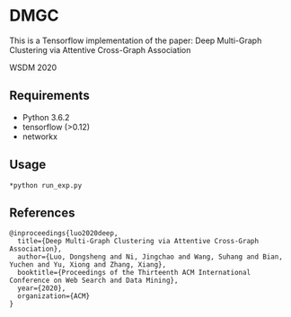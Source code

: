 # DMGC
This is a Tensorflow implementation of the paper: Deep Multi-Graph Clustering via Attentive Cross-Graph Association

WSDM 2020

## Requirements

  * Python 3.6.2
  * tensorflow (>0.12)
  * networkx

## Usage
	*python run_exp.py


## References
```
@inproceedings{luo2020deep,
  title={Deep Multi-Graph Clustering via Attentive Cross-Graph Association},
  author={Luo, Dongsheng and Ni, Jingchao and Wang, Suhang and Bian, Yuchen and Yu, Xiong and Zhang, Xiang},
  booktitle={Proceedings of the Thirteenth ACM International Conference on Web Search and Data Mining},
  year={2020},
  organization={ACM}
}
```
